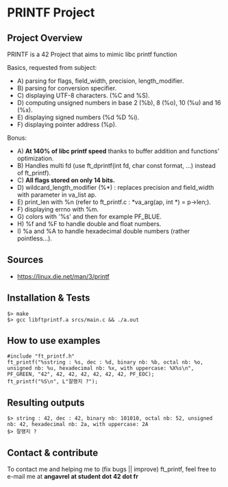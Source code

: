 # PRINTF Project

## Project Overview
PRINTF is a 42 Project that aims to mimic libc printf function

Basics, requested from subject:
* A) parsing for flags, field_width, precision, length_modifier.
* B) parsing for conversion specifier.
* C) displaying UTF-8 characters. (%C and %S).
* D) computing unsigned numbers in base 2 (%b), 8 (%o), 10 (%u) and 16 (%x).
* E) displaying signed numbers (%d %D %i).
* F) displaying pointer address (%p).

Bonus:
* A) <strong>At 140% of libc printf speed</strong> thanks to buffer addition and functions' optimization.
* B) Handles multi fd (use ft_dprintf(int fd, char const format, ...) instead of ft_printf).
* C) <strong>All flags stored on only 14 bits.</strong>
* D) wildcard_length_modifier (%*) : replaces precision and field_width with parameter in va_list ap.
* E) print_len with %n (refer to ft_printf.c : *va_arg(ap, int *) = p->len;).
* F) displaying errno with %m.
* G) colors with '%s' and then for example PF_BLUE.
* H) %f and %F to handle double and float numbers.
* I) %a and %A to handle hexadecimal double numbers (rather pointless...).

## Sources
* https://linux.die.net/man/3/printf

## Installation & Tests
```
$> make
$> gcc libftprintf.a srcs/main.c && ./a.out
```

## How to use examples
```
#include "ft_printf.h"
ft_printf("%sstring : %s, dec : %d, binary nb: %b, octal nb: %o, unsigned nb: %u, hexadecimal nb: %x, with uppercase: %X%s\n", PF_GREEN, "42", 42, 42, 42, 42, 42, 42, PF_EOC);
ft_printf("%S\n", L"잘했지 ?");
```

## Resulting outputs
```
$> string : 42, dec : 42, binary nb: 101010, octal nb: 52, unsigned nb: 42, hexadecimal nb: 2a, with uppercase: 2A
$> 잘했지 ?
```

## Contact & contribute
To contact me and helping me to (fix bugs || improve) ft_printf, feel free to e-mail me at **angavrel at student dot 42 dot fr**
